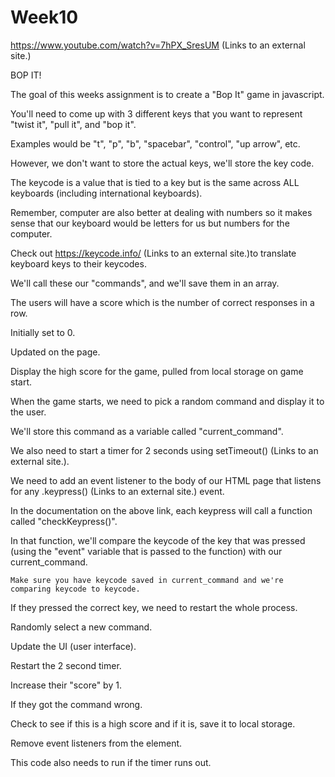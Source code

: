# Week10
https://www.youtube.com/watch?v=7hPX_SresUM (Links to an external site.)


BOP IT!

The goal of this weeks assignment is to create a "Bop It" game in javascript.

You'll need to come up with 3 different keys that you want to represent "twist it", "pull it", and "bop it".

  Examples would be "t", "p", "b", "spacebar", "control", "up arrow", etc.

  However, we don't want to store the actual keys, we'll store the key code.

  The keycode is a value that is tied to a key but is the same across ALL keyboards (including international keyboards).

  Remember, computer are also better at dealing with numbers so it makes sense that our keyboard would be letters for us but numbers for the computer.

  Check out https://keycode.info/ (Links to an external site.)to translate keyboard keys to their keycodes.

  We'll call these our "commands", and we'll save them in an array.

The users will have a score which is the number of correct responses in a row.

  Initially set to 0.

  Updated on the page.

Display the high score for the game, pulled from local storage on game start.

When the game starts, we need to pick a random command and display it to the user.

  We'll store this command as a variable called "current_command".

  We also need to start a timer for 2 seconds using setTimeout() (Links to an external site.).

  We need to add an event listener to the body of our HTML page that listens for any .keypress() (Links to an external site.) event.

  In the documentation on the above link, each keypress will call a function called "checkKeypress()".

  In that function, we'll compare the keycode of the key that was pressed (using the "event" variable that is passed to the function) with our current_command.

    Make sure you have keycode saved in current_command and we're comparing keycode to keycode.

If they pressed the correct key, we need to restart the whole process.

  Randomly select a new command.

  Update the UI (user interface).

  Restart the 2 second timer.

  Increase their "score" by 1.

If they got the command wrong.

  Check to see if this is a high score and if it is, save it to local storage.

  Remove event listeners from the <body> element.
  
  This code also needs to run if the timer runs out.
